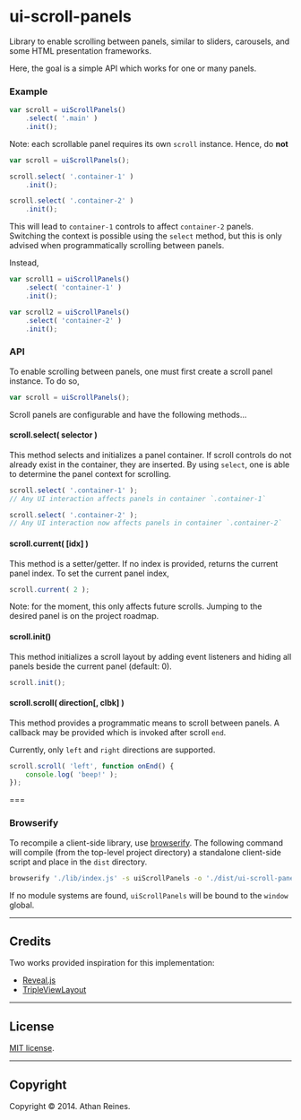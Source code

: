 ui-scroll-panels
================

Library to enable scrolling between panels, similar to sliders, carousels, and some HTML presentation frameworks.

Here, the goal is a simple API which works for one or many panels.


### Example

``` javascript
var scroll = uiScrollPanels()
	.select( '.main' )
	.init();
```

Note: each scrollable panel requires its own `scroll` instance. Hence, do __not__

``` javascript
var scroll = uiScrollPanels();

scroll.select( '.container-1' )
	.init();

scroll.select( '.container-2' )
	.init();
```

This will lead to `container-1` controls to affect `container-2` panels. Switching the context is possible using the `select` method, but this is only advised when programmatically scrolling between panels. 

Instead,

``` javascript
var scroll1 = uiScrollPanels()
	.select( 'container-1' )
	.init();

var scroll2 = uiScrollPanels()
	.select( 'container-2' )
	.init();
```




### API

To enable scrolling between panels, one must first create a scroll panel instance. To do so,

``` javascript
var scroll = uiScrollPanels();
```

Scroll panels are configurable and have the following methods...


#### scroll.select( selector )

This method selects and initializes a panel container. If scroll controls do not already exist in the container, they are inserted. By using `select`, one is able to determine the panel context for scrolling.

``` javascript
scroll.select( '.container-1' );
// Any UI interaction affects panels in container `.container-1`

scroll.select( '.container-2' );
// Any UI interaction now affects panels in container `.container-2`
```

#### scroll.current( [idx] )

This method is a setter/getter. If no index is provided, returns the current panel index. To set the current panel index,

``` javascript
scroll.current( 2 );
```

Note: for the moment, this only affects future scrolls. Jumping to the desired panel is on the project roadmap.


#### scroll.init()

This method initializes a scroll layout by adding event listeners and hiding all panels beside the current panel (default: 0).

``` javascript
scroll.init();
```


#### scroll.scroll( direction[, clbk] )

This method provides a programmatic means to scroll between panels. A callback may be provided which is invoked after scroll `end`.

Currently, only `left` and `right` directions are supported.

``` javascript
scroll.scroll( 'left', function onEnd() {
	console.log( 'beep!' );	
});
```


===
### Browserify

To recompile a client-side library, use [browserify](https://github.com/substack/node-browserify). The following command will compile (from the top-level project directory) a standalone client-side script and place in the `dist` directory.

``` bash
browserify './lib/index.js' -s uiScrollPanels -o './dist/ui-scroll-panels.js'
```

If no module systems are found, `uiScrollPanels` will be bound to the `window` global.


---
## Credits

Two works provided inspiration for this implementation:

*	[Reveal.js](https://github.com/hakimel/reveal.js/)
* 	[TripleViewLayout](http://tympanus.net/Development/TripleViewLayout/)


---
## License

[MIT license](http://opensource.org/licenses/MIT). 


---
## Copyright

Copyright &copy; 2014. Athan Reines.